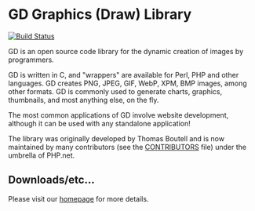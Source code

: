 # GD Graphics (Draw) Library

[![Build Status](https://travis-ci.org/libgd/libgd.svg?branch=master)](https://travis-ci.org/libgd/libgd)

GD is an open source code library for the dynamic creation of images by
programmers.

GD is written in C, and "wrappers" are available for Perl, PHP and other
languages. GD creates PNG, JPEG, GIF, WebP, XPM, BMP images, among other
formats. GD is commonly used to generate charts, graphics, thumbnails, and
most anything else, on the fly.

The most common applications of GD involve website development, although it
can be used with any standalone application!

The library was originally developed by Thomas Boutell and is now maintained
by many contributors (see the [CONTRIBUTORS](CONTRIBUTORS) file) under the
umbrella of PHP.net.

## Downloads/etc...

Please visit our [homepage](http://www.libgd.org/) for more details.
